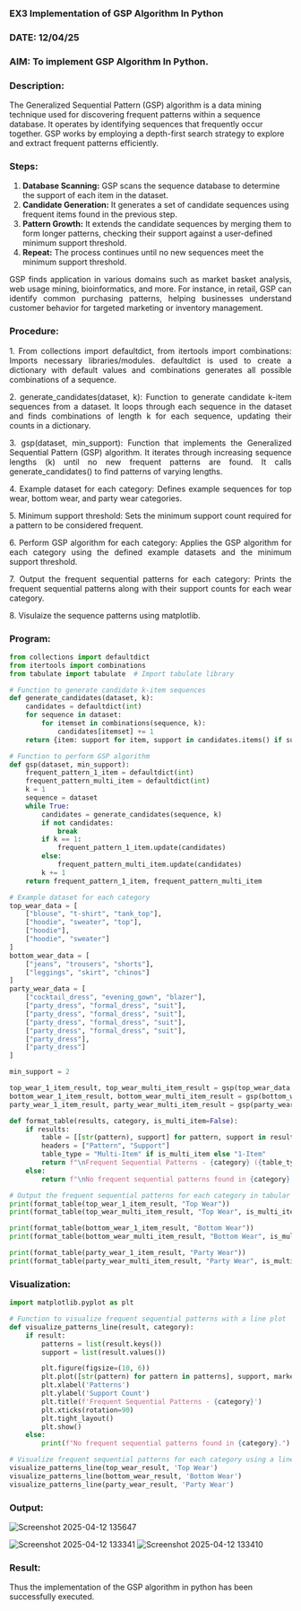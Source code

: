 ### EX3 Implementation of GSP Algorithm In Python
### DATE: 12/04/25
### AIM: To implement GSP Algorithm In Python.
### Description:
The Generalized Sequential Pattern (GSP) algorithm is a data mining technique used for discovering frequent patterns within a sequence database. It operates by identifying sequences that frequently occur together. GSP works by employing a depth-first search strategy to explore and extract frequent patterns efficiently.
### Steps:
1. <strong>Database Scanning:</strong> GSP scans the sequence database to determine the support of each item in the dataset.
2. <strong>Candidate Generation:</strong> It generates a set of candidate sequences using frequent items found in the previous step.
3. <strong>Pattern Growth:</strong> It extends the candidate sequences by merging them to form longer patterns, checking their support against a user-defined minimum support threshold.
4. <strong>Repeat:</strong> The process continues until no new sequences meet the minimum support threshold.
<p align="justify">
GSP finds application in various domains such as market basket analysis, web usage mining, bioinformatics, and more. For instance, in retail, GSP can identify common purchasing patterns, helping businesses understand customer behavior for targeted marketing or inventory management.
</p>

### Procedure:
<p align="justify">
1. From collections import defaultdict, from itertools import combinations: Imports necessary libraries/modules. defaultdict is
used to create a dictionary with default values and combinations generates all possible combinations of a sequence.</p>
<p align="justify">
2. generate_candidates(dataset, k): Function to generate candidate k-item sequences from a dataset. It loops through each sequence in the
dataset and finds combinations of length k for each sequence, updating their counts in a dictionary.</p>
<p align="justify">
3. gsp(dataset, min_support): Function that implements the Generalized Sequential Pattern (GSP) algorithm. It iterates through increasing
sequence lengths (k) until no new frequent patterns are found. It calls generate_candidates() to find patterns of varying lengths.</p>
<p align="justify">
4. Example dataset for each category: Defines example sequences for top wear, bottom wear, and party wear categories.</p>
<p align="justify">
5. Minimum support threshold: Sets the minimum support count required for a pattern to be considered frequent.</p>
<p align="justify">
6. Perform GSP algorithm for each category: Applies the GSP algorithm for each category using the defined example datasets and the
minimum support threshold.</p>
<p align="justify">
7. Output the frequent sequential patterns for each category: Prints the frequent sequential patterns 
    along with their support counts
for each wear category.</p>
<p align="justify">
8. Visulaize the sequence patterns using matplotlib.
</p>

### Program:

```python
from collections import defaultdict
from itertools import combinations
from tabulate import tabulate  # Import tabulate library

# Function to generate candidate k-item sequences
def generate_candidates(dataset, k):
    candidates = defaultdict(int)
    for sequence in dataset:
        for itemset in combinations(sequence, k):
            candidates[itemset] += 1
    return {item: support for item, support in candidates.items() if support >= min_support}

# Function to perform GSP algorithm
def gsp(dataset, min_support):
    frequent_pattern_1_item = defaultdict(int)
    frequent_pattern_multi_item = defaultdict(int)
    k = 1
    sequence = dataset
    while True:
        candidates = generate_candidates(sequence, k)
        if not candidates:
            break
        if k == 1:
            frequent_pattern_1_item.update(candidates)
        else:
            frequent_pattern_multi_item.update(candidates)
        k += 1
    return frequent_pattern_1_item, frequent_pattern_multi_item

# Example dataset for each category
top_wear_data = [
    ["blouse", "t-shirt", "tank_top"],
    ["hoodie", "sweater", "top"], 
    ["hoodie"], 
    ["hoodie", "sweater"]
]
bottom_wear_data = [
    ["jeans", "trousers", "shorts"],
    ["leggings", "skirt", "chinos"]
]
party_wear_data = [
    ["cocktail_dress", "evening_gown", "blazer"],
    ["party_dress", "formal_dress", "suit"],
    ["party_dress", "formal_dress", "suit"],
    ["party_dress", "formal_dress", "suit"],
    ["party_dress", "formal_dress", "suit"],
    ["party_dress"], 
    ["party_dress"]
]

min_support = 2

top_wear_1_item_result, top_wear_multi_item_result = gsp(top_wear_data, min_support)
bottom_wear_1_item_result, bottom_wear_multi_item_result = gsp(bottom_wear_data, min_support)
party_wear_1_item_result, party_wear_multi_item_result = gsp(party_wear_data, min_support)

def format_table(results, category, is_multi_item=False):
    if results:
        table = [[str(pattern), support] for pattern, support in results.items()]
        headers = ["Pattern", "Support"]
        table_type = "Multi-Item" if is_multi_item else "1-Item"
        return f"\nFrequent Sequential Patterns - {category} ({table_type} Sequences):\n" + tabulate(table, headers, tablefmt="grid")
    else:
        return f"\nNo frequent sequential patterns found in {category} ({'Multi-Item' if is_multi_item else '1-Item'} Sequences).\n"

# Output the frequent sequential patterns for each category in tabular form
print(format_table(top_wear_1_item_result, "Top Wear"))
print(format_table(top_wear_multi_item_result, "Top Wear", is_multi_item=True))

print(format_table(bottom_wear_1_item_result, "Bottom Wear"))
print(format_table(bottom_wear_multi_item_result, "Bottom Wear", is_multi_item=True))

print(format_table(party_wear_1_item_result, "Party Wear"))
print(format_table(party_wear_multi_item_result, "Party Wear", is_multi_item=True))

```
### Visualization:
```python
import matplotlib.pyplot as plt

# Function to visualize frequent sequential patterns with a line plot
def visualize_patterns_line(result, category):
    if result:
        patterns = list(result.keys())
        support = list(result.values())

        plt.figure(figsize=(10, 6))
        plt.plot([str(pattern) for pattern in patterns], support, marker='o', linestyle='-', color='blue')
        plt.xlabel('Patterns')
        plt.ylabel('Support Count')
        plt.title(f'Frequent Sequential Patterns - {category}')
        plt.xticks(rotation=90)
        plt.tight_layout()
        plt.show()
    else:
        print(f"No frequent sequential patterns found in {category}.")

# Visualize frequent sequential patterns for each category using a line plot
visualize_patterns_line(top_wear_result, 'Top Wear')
visualize_patterns_line(bottom_wear_result, 'Bottom Wear')
visualize_patterns_line(party_wear_result, 'Party Wear')
```
### Output:

![Screenshot 2025-04-12 135647](https://github.com/user-attachments/assets/0de89c7f-f929-45ef-bb95-628c8e47540c)

![Screenshot 2025-04-12 133341](https://github.com/user-attachments/assets/18a4ff63-6f8f-4900-a7e9-54e8b9cef676)
![Screenshot 2025-04-12 133410](https://github.com/user-attachments/assets/16b7db3a-0f26-416c-a214-3a5a48ab7ed9)



### Result:
Thus the implementation of the GSP algorithm in python has been successfully executed.
